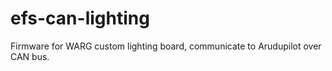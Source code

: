 # efs-can-lighting
Firmware for WARG custom lighting board, communicate to Arudupilot over CAN bus. 
